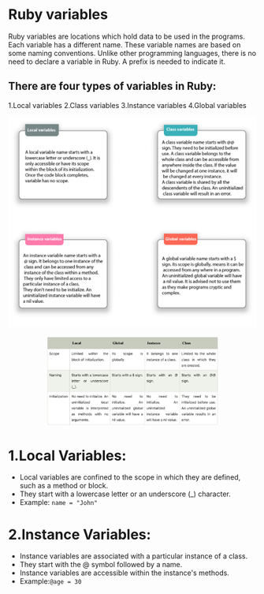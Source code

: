 # Ruby variables
Ruby variables are locations which hold data to be used in the programs. Each variable has a different name. These variable names are based on some naming conventions. Unlike other programming languages, there is no need to declare a variable in Ruby. A prefix is needed to indicate it.

## There are four types of variables in Ruby:

  1.Local variables
  2.Class variables
  3.Instance variables
  4.Global variables

<p align="center">
  <img src="ruby-variables.png" alt="Image" >
</p>

<p align="center">
  <img src="VAR.png" alt="Image" width="70%">
</p>


# 1.Local Variables:

+ Local variables are confined to the scope in which they are defined, such as a method or block.
+ They start with a lowercase letter or an underscore (_) character.<br/>
+ Example: `name = "John"`

# 2.Instance Variables:

+ Instance variables are associated with a particular instance of a class.
+ They start with the @ symbol followed by a name.
+ Instance variables are accessible within the instance's methods.
+ Example:`@age = 30`
